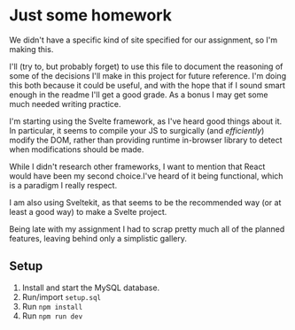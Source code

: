 # Just some homework

We didn't have a specific kind of site specified for our assignment, so I'm making this.

I'll (try to, but probably forget) to use this file to document the reasoning of some of the decisions I'll make in this project for future reference.
I'm doing this both because it could be useful, and with the hope that if I sound smart enough in the readme I'll get a good grade.
As a bonus I may get some much needed writing practice.

I'm starting using the Svelte framework, as I've heard good things about it.
In particular, it seems to compile your JS to surgically (and _efficiently_) modify the DOM, rather than providing runtime in-browser library to detect when modifications should be made.

While I didn't research other frameworks, I want to mention that React would have been my second choice.I've heard of it being functional, which is a paradigm I really respect.

I am also using Sveltekit, as that seems to be the recommended way (or at least a good way) to make a Svelte project.

Being late with my assignment I had to scrap pretty much all of the planned features, leaving behind only a simplistic gallery.

## Setup

1. Install and start the MySQL database.
2. Run/import `setup.sql`
3. Run `npm install`
4. Run `npm run dev`